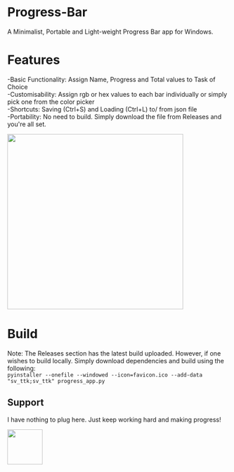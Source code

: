 # Progress-Bar
A Minimalist, Portable and Light-weight Progress Bar app for Windows.

# Features
-Basic Functionality: Assign Name, Progress and Total values to Task of Choice  
-Customisability: Assign rgb or hex values to each bar individually or simply pick one from the color picker  
-Shortcuts: Saving (Ctrl+S) and Loading (Ctrl+L) to/ from json file  
-Portability: No need to build. Simply download the file from Releases and you're all set.  

<img src="https://github.com/user-attachments/assets/1ccbc611-06c3-44f0-b349-649b7436e436" height="400" />

# Build
Note: The Releases section has the latest build uploaded. However, if one wishes to build locally. Simply download dependencies and build using the following:  
`pyinstaller --onefile --windowed --icon=favicon.ico --add-data "sv_ttk;sv_ttk" progress_app.py`

## Support
I have nothing to plug here. Just keep working hard and making progress!  

<img src="https://github.com/user-attachments/assets/d19c0b80-c5b3-4180-bdca-cb645edcd1ad" height="80" />
